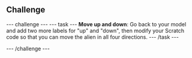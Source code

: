 ## Challenge

--- challenge ---
--- task ---
**Move up and down**: Go back to your model and add two more labels for "up" and "down", then modify your Scratch code so that you can move the alien in all four directions.
--- /task ---

--- /challenge ---
